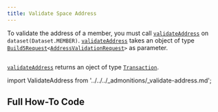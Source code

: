 ```yaml
---
title: Validate Space Address
---
```


To validate the address of a member, you must call [`validateAddress`](../../../reference-api/classes/MemberDataset.md#validateaddress) on `dataset(Dataset.MEMBER)`. [`validateAddress`](../../../reference-api/classes/MemberDataset.md#validateaddress) takes an object of type [`Build5Request`](../../../reference-api/interfaces/Build5Request)`<`[`AddressValidationRequest`](../../../reference-api/interfaces/AddressValidationRequest.md)`>` as parameter.

```tsx file=../../../../../packages/sdk/examples/member/validate_address.ts#L16-L30
```

[`validateAddress`](../../../reference-api/classes/MemberDataset.md#validateaddress) returns an oject of type [`Transaction`](../../../reference-api/interfaces/Transaction.md).

import ValidateAddress from '../../../_admonitions/_validate-address.md';

<ValidateAddress/>

## Full How-To Code

```tsx file=../../../../../packages/sdk/examples/member/update.ts
```